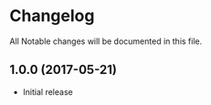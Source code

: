 # Changelog

All Notable changes will be documented in this file.

## 1.0.0 (2017-05-21)

- Initial release
